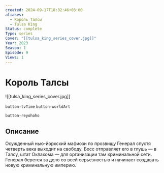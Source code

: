 ```yaml
---
created: 2024-09-17T18:32:46+03:00
aliases:
  - Король Талсы
  - Tulsa King
Status: complete
Type: series
Cover: "[[tulsa_king_series_cover.jpg]]"
Year: 2023
Season: 1
Episode: 9
Views: 1
---
```


# Король Талсы

![[tulsa_king_series_cover.jpg]]

`button-tvTime` `button-worldArt`

`button-reyohoho`


## Описание

Осужденный нью-йоркский мафиози по прозвищу Генерал спустя четверть века выходит на свободу. Босс отправляет его в глушь — в Талсу, штат Оклахома — для организации там криминальной сети. Генерал берется за дело со всей серьезностью и начинает создавать новую криминальную империю.


